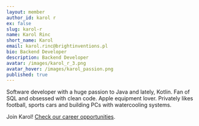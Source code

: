 ```yaml
---
layout: member
author_id: karol r
ex: false
slug: karol-r
name: Karol Rinc
short_name: Karol
email: karol.rinc@brightinventions.pl
bio: Backend Developer
description: Backend Developer
avatar: /images/karol_r_3.png
avatar_hover: /images/karol_passion.png
published: true
---
```

Software developer with a huge passion to Java and lately, Kotlin. Fan of SQL and obsessed with clean code. Apple equipment lover. Privately likes football, sports cars and building PCs with watercooling systems.

Join Karol! [Check our career opportunities](/career).
